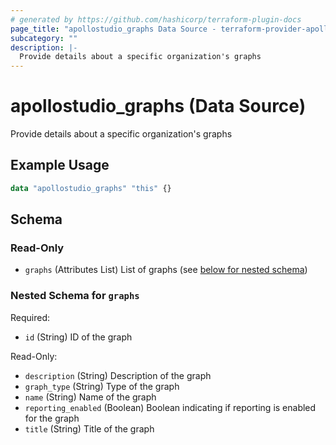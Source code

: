 ```yaml
---
# generated by https://github.com/hashicorp/terraform-plugin-docs
page_title: "apollostudio_graphs Data Source - terraform-provider-apollostudio"
subcategory: ""
description: |-
  Provide details about a specific organization's graphs
---
```


# apollostudio_graphs (Data Source)

Provide details about a specific organization's graphs

## Example Usage

```terraform
data "apollostudio_graphs" "this" {}
```

<!-- schema generated by tfplugindocs -->
## Schema

### Read-Only

- `graphs` (Attributes List) List of graphs (see [below for nested schema](#nestedatt--graphs))

<a id="nestedatt--graphs"></a>
### Nested Schema for `graphs`

Required:

- `id` (String) ID of the graph

Read-Only:

- `description` (String) Description of the graph
- `graph_type` (String) Type of the graph
- `name` (String) Name of the graph
- `reporting_enabled` (Boolean) Boolean indicating if reporting is enabled for the graph
- `title` (String) Title of the graph
